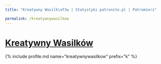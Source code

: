 ```yaml
---
title: "Kreatywny Wasilk\xF3w | Statystyki patronite.pl | Patromierz"

permalink: /kreatywnywasilkow
---
```


# [Kreatywny Wasilków](https://patronite.pl/kreatywnywasilkow)

{% include profile.md name="kreatywnywasilkow" prefix="k" %}
